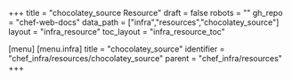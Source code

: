 +++
title = "chocolatey_source Resource"
draft = false
robots = ""
gh_repo = "chef-web-docs"
data_path = ["infra","resources","chocolatey_source"]
layout = "infra_resource"
toc_layout = "infra_resource_toc"

[menu]
  [menu.infra]
    title = "chocolatey_source"
    identifier = "chef_infra/resources/chocolatey_source"
    parent = "chef_infra/resources"
+++

<!-- The contents of this page are automatically generated from the chocolatey_source.yaml file in the data/infra/resources directory. -->
<!-- To suggest a change, edit the https://github.com/chef/chef/blob/main/lib/chef/resource/chocolatey_source.rb file and submit a pull request to the https://github.com/chef/chef repository. -->
<!-- markdownlint-disable-file -->
